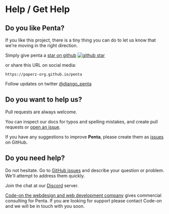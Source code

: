 # Help / Get Help

## Do you like Penta?

If you like this project, there is a tiny thing you can do to let us know that we're moving in the right direction.

Simply give penta a <a href="https://github.com/paperz-org/penta" target="_blank">star on github</a> <a href="https://github.com/paperz-org/penta" target="_blank">![github star](img/github-star.png)</a>

or share this URL on social media:

```
https://paperz-org.github.io/penta
```

Follow updates on twitter <a href="https://twitter.com/django_penta">@django_penta</a>

## Do you want to help us?

Pull requests are always welcome.

You can inspect our docs for typos and spelling mistakes, and create pull requests or <a href="https://github.com/paperz-org/penta/issues" target="_blank">open an issue</a>.

If you have any suggestions to improve **Penta**, please create them as <a href="https://github.com/paperz-org/penta/issues" target="_blank">issues</a> on GitHub.

## Do you need help?

Do not hesitate. Go to <a href="https://github.com/paperz-org/penta/issues" target="_blank">GitHub issues</a> and describe your question or problem. We'll attempt to address them quickly.

Join the chat at our <a href="https://discord.gg/dgE4SNUDTB" target="_blank">Discord</a> server.

[Code-on the webdesign and web development company](https://code-on.be/) gives commercial consulting for Penta. If you are looking for support please contact Code-on and we will be in touch with you soon.
